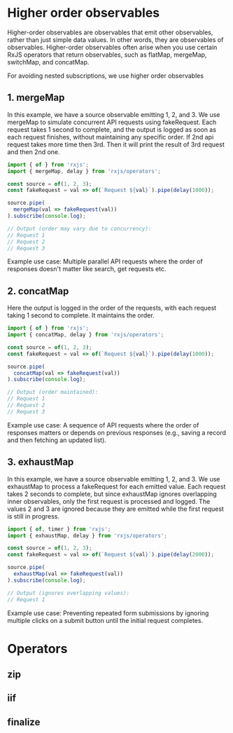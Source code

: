 # Higher order observables

Higher-order observables are observables that emit other observables, rather than just simple data values. In other words, they are observables of observables. Higher-order observables often arise when you use certain RxJS operators that return observables, such as flatMap, mergeMap, switchMap, and concatMap. 

For avoiding nested subscriptions, we use higher order observables

## 1. mergeMap
In this example, we have a source observable emitting 1, 2, and 3. We use mergeMap to simulate concurrent API requests using fakeRequest. Each request takes 1 second to complete, and the output is logged as soon as each request finishes, without maintaining any specific order. If 2nd api request takes more time then 3rd. Then it will print the result of 3rd request and then 2nd one.

```javascript
import { of } from 'rxjs';
import { mergeMap, delay } from 'rxjs/operators';

const source = of(1, 2, 3);
const fakeRequest = val => of(`Request ${val}`).pipe(delay(1000));

source.pipe(
  mergeMap(val => fakeRequest(val))
).subscribe(console.log);

// Output (order may vary due to concurrency):
// Request 1
// Request 2
// Request 3
```

Example use case: Multiple parallel API requests where the order of responses doesn't matter like search, get requests etc.

## 2. concatMap
Here the output is logged in the order of the requests, with each request taking 1 second to complete. It maintains the order.

```javascript
import { of } from 'rxjs';
import { concatMap, delay } from 'rxjs/operators';

const source = of(1, 2, 3);
const fakeRequest = val => of(`Request ${val}`).pipe(delay(1000));

source.pipe(
  concatMap(val => fakeRequest(val))
).subscribe(console.log);

// Output (order maintained):
// Request 1
// Request 2
// Request 3
```
Example use case: A sequence of API requests where the order of responses matters or depends on previous responses (e.g., saving a record and then fetching an updated list).

## 3. exhaustMap
In this example, we have a source observable emitting 1, 2, and 3. We use exhaustMap to process a fakeRequest for each emitted value. Each request takes 2 seconds to complete, but since exhaustMap ignores overlapping inner observables, only the first request is processed and logged. The values 2 and 3 are ignored because they are emitted while the first request is still in progress.

```javascript
import { of, timer } from 'rxjs';
import { exhaustMap, delay } from 'rxjs/operators';

const source = of(1, 2, 3);
const fakeRequest = val => of(`Request ${val}`).pipe(delay(2000));

source.pipe(
  exhaustMap(val => fakeRequest(val))
).subscribe(console.log);

// Output (ignores overlapping values):
// Request 1
```
Example use case: Preventing repeated form submissions by ignoring multiple clicks on a submit button until the initial request completes.

# Operators
## zip
## iif
## finalize
